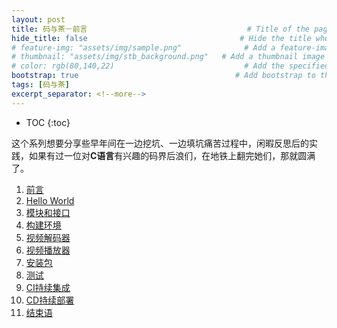```yaml
---
layout: post
title: 码与茶－前言				　					# Title of the page
hide_title: false                                  # Hide the title when displaying the post, but shown in lists of posts
# feature-img: "assets/img/sample.png"              # Add a feature-image to the post
# thumbnail: "assets/img/stb_background.png"   # Add a thumbnail image on blog view
# color: rgb(80,140,22)                             # Add the specified color as feature image, and change link colors in post
bootstrap: true                                   # Add bootstrap to the page
tags: [码与茶]
excerpt_separator: <!--more-->
---
```


<!--more-->
* TOC
{:toc}

这个系列想要分享些早年间在一边挖坑、一边填坑痛苦过程中，闲暇反思后的实践，如果有过一位对**C语言**有兴趣的码界后浪们，在地铁上翻完她们，那就圆满了。

1. [前言](/2020/05/16/%E7%A0%81%E4%B8%8E%E8%8C%B6-%E5%89%8D%E8%A8%80.html)
1. [Hello World](/2020/05/17/%E7%A0%81%E4%B8%8E%E8%8C%B6-Hello-World.html)
1. [模块和接口]()
1. [构建环境]()
1. [视频解码器]()
1. [视频播放器]()
1. [安装包]()
1. [测试]()
1. [CI持续集成]()
1. [CD持续部署]()
1. [结束语]()
